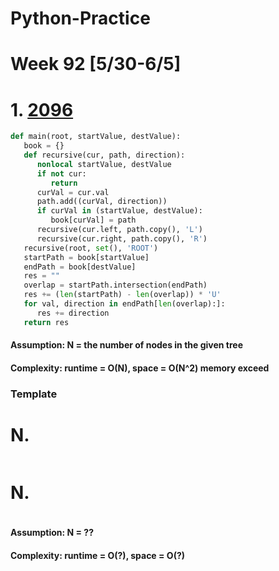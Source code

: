 # Python-Practice

# Week 92 [5/30-6/5]

# 1. [2096](https://leetcode.com/problems/step-by-step-directions-from-a-binary-tree-node-to-another/)
```python
def main(root, startValue, destValue):
   book = {} 
   def recursive(cur, path, direction):
      nonlocal startValue, destValue
      if not cur:
         return
      curVal = cur.val
      path.add((curVal, direction))
      if curVal in (startValue, destValue):
         book[curVal] = path
      recursive(cur.left, path.copy(), 'L')
      recursive(cur.right, path.copy(), 'R')
   recursive(root, set(), 'ROOT')
   startPath = book[startValue]
   endPath = book[destValue]
   res = ""
   overlap = startPath.intersection(endPath)
   res += (len(startPath) - len(overlap)) * 'U'
   for val, direction in endPath[len(overlap):]:
      res += direction
   return res
```
#### Assumption: N = the number of nodes in the given tree
#### Complexity: runtime = O(N), space = O(N^2) memory exceed


### Template
# N. []()
```sql
```

# N. []()
```python
```
#### Assumption: N = ??
#### Complexity: runtime = O(?), space = O(?)
